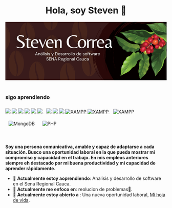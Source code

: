 
<!--
**StevenCorreaNavarro/StevenCorreaNavarro** is a ✨ _special_ ✨ repository because its `README.md` (this file) appears on your GitHub profile.

Here are some ideas to get you started:

- 🔭 I’m currently working on ...
- 🌱 I’m currently learning ...
- 👯 I’m looking to collaborate on ...
- 🤔 I’m looking for help with ...
- 💬 Ask me about ...
- 📫 How to reach me: ...
- 😄 Pronouns: ...
- ⚡ Fun fact: ...
-->

<div align= "center "><h1>Hola, soy Steven 👋 </h1> </div>
<img src="https://github.com/StevenCorreaNavarro/StevenCorreaNavarro/blob/main/Banner.png">
<div align=center>
    <a href="https://www.facebook.com/steven.navarrobrt"><img src="https://img.shields.io/badge/facebook-0077b5?style=flat&logo=facebook" alt="" /></a>
   <a href="https://www.instagram.com/stevencorrea9556/"><img src="https://img.shields.io/badge/instagram-%23FF0069?logo=instagram" alt="" /></a>
</div>
    <div>
        <h3>sigo aprendiendo </h3>
        <p align="left">
    <a href="https://www.w3.org/html/" target="_blank"> <img src="https://img.icons8.com/color/48/000000/html-5.png"/> </a>
    <a href="https://www.w3schools.com/css/" target="_blank"> <img src="https://img.icons8.com/color/48/000000/css3.png"/> </a>
    <a href="https://getbootstrap.com" target="_blank"> <img src="https://img.icons8.com/color/48/000000/bootstrap.png"/> </a>
    <a href="https://developer.mozilla.org/en-US/docs/Web/JavaScript" target="_blank"> <img src="https://img.icons8.com/color/48/000000/javascript.png"/></a>
    <a href="https://www.python.org" target="_blank"> <img src="https://img.icons8.com/color/48/000000/python.png"/> </a>
    <a style="padding-right:8px;" href="https://nodejs.org" target="_blank"> <img src="https://img.icons8.com/color/48/000000/nodejs.png"/> </a>
    <a href="#"> <img src="https://img.icons8.com/color/48/000000/django.png"/> </a>
    <a href="#"> <img src="https://img.icons8.com/color/48/000000/mysql.png"/> </a>
    <a href="#"> <img src="https://img.icons8.com/color/48/000000/figma.png"/> </a>
    <a href="#"> <img src="https://img.icons8.com/?size=100&id=71257&format=png&color=000000" alt="XAMPP" height="55"/> </a>
    <a href="#"> <img src="https://img.icons8.com/?size=100&id=lRjcvhvtR81o&format=png&color=000000" alt="XAMPP" height="55"/> </a>
    <img style="margin: 10px" src="https://profilinator.rishav.dev/skills-assets/xampp.png" alt="XAMPP" height="55" /> 
    <img style="margin: 10px" src="https://profilinator.rishav.dev/skills-assets/mongodb-original-wordmark.svg" alt="MongoDB" height="55" /> 
    <img style="margin: 10px" src="https://profilinator.rishav.dev/skills-assets/php-original.svg" alt="PHP" height="55" /> 
    
    

</p>
    </div>
   <div align=left>
        <br>
        <p>
            <strong>
                Soy una persona comunicativa, amable y capaz de adaptarse a cada situación. Busco una oportunidad laboral en la que pueda mostrar mi compromiso y capacidad en el trabajo.
                En mis empleos anteriores siempre eh destacado por mi buena productividad y mi capacidad de aprender rápidamente.
            </strong>
        </p>
        <ul>
            <li>🌱 <b>Actualmente estoy aoprendiendo</b>: Analisis y desarrollo de software en el Sena Regional Cauca.</li>
            <li>🎯 <b>Actualmente me enfoco en</b>: reolucion de problemas🤩.</li>
            <li>🤔 <b>Actualmente estoy abierto a </b>: Una nueva oportunidad laboral, <a href="https://flowcv.com/resume/41qn0brsk4">Mi hoja de 
                  vida</a>.</li>
        </ul>
    </div>


